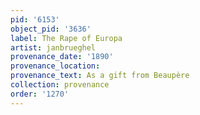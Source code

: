 ```yaml
---
pid: '6153'
object_pid: '3636'
label: The Rape of Europa
artist: janbrueghel
provenance_date: '1890'
provenance_location:
provenance_text: As a gift from Beaupère
collection: provenance
order: '1270'
---
```

